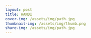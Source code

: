 ```yaml
---
layout: post
title: HANDI
cover-img: /assets/img/path.jpg
thumbnail-img: /assets/img/thumb.png
share-img: /assets/img/path.jpg
---
```


<a href="/assets/img/path.jpg" download>
